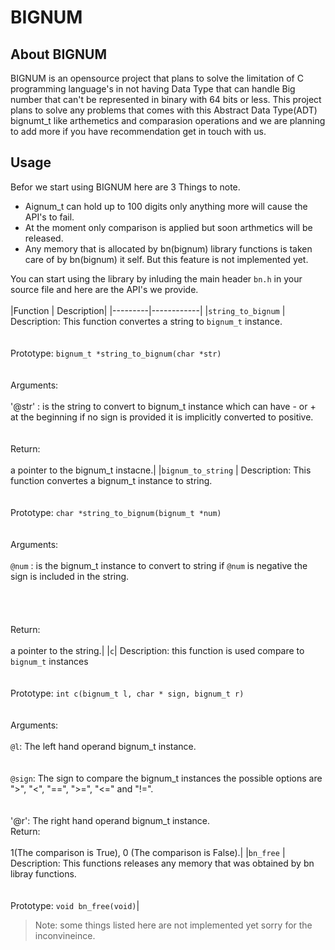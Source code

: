 # BIGNUM

## About BIGNUM
BIGNUM is an opensource project that plans to solve the limitation of C programming language's in not having Data Type that can handle Big number that can't be represented in binary with 64 bits or less. This project plans to solve any problems that comes with this Abstract Data Type(ADT) bignumt_t like arthemetics and comparasion operations and we are planning to add more if you have recommendation get in touch with us.

## Usage
Befor we start using BIGNUM here are 3 Things to note.
- Aignum_t can hold up to 100 digits only anything more will cause the API's to fail.<br>
- At the moment only comparison is applied but soon arthmetics will be released.<br>
- Any memory that is allocated by bn(bignum) library functions is taken care of by bn(bignum) it self. But this feature is not implemented yet.<br>

You can start using the library by inluding the main header `bn.h` in your source file and here are the API's we provide.<br>
<br>
|Function | Description|
|---------|------------|
|`string_to_bignum` | Description: This function convertes a string to `bignum_t` instance.\
<br>\
Prototype: `bignum_t *string_to_bignum(char *str)`\
<br>\
Arguments:<br>\
    '@str' : is the string to convert to bignum_t instance which can have - or + at the beginning if no sign is provided it is implicitly converted to positive.\
<br>\
Return:<br>\
    a pointer to the bignum_t instacne.|
|`bignum_to_string` | Description: This function convertes a bignum_t instance to string.\
<br>\
Prototype: `char *string_to_bignum(bignum_t *num)`\
<br>\
Arguments:<br>\
    `@num` : is the bignum_t instance to convert to string if `@num` is negative the sign is included in the string.\
<br>\
<br>\
Return:<br>\
    a pointer to the string.|
|`c`| Description: this function is used compare to `bignum_t` instances\
<br>\
Prototype: `int c(bignum_t l, char * sign, bignum_t r)`\
<br>\
Arguments:<br>\
    `@l`: The left hand operand bignum_t instance.\
    <br>\
    `@sign`: The sign to compare the bignum_t instances the possible options are ">", "<", "==", ">=", "<=" and "!=".\
    <br>\
    '@r': The right hand operand bignum_t instance.\
Return:<br>\
    1(The comparison is True), 0 (The comparison is False).|
|`bn_free` | Description: This functions releases any memory that was obtained by bn libray functions.\
<br>\
Prototype: `void bn_free(void)`|

> Note: some things listed here are not implemented yet sorry for the inconvineince.
